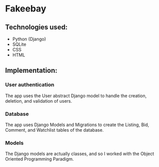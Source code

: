 # Fakeebay
## Technologies used:
- Python (Django)
- SQLite
- CSS
- HTML
## Implementation:
### User authentication
The app uses the User abstract Django model to handle the creation, deletion, and validation of users.
### Database
The app uses Django Models and Migrations to create the Listing, Bid, Comment, and Watchlist tables of the database.
### Models
The Django models are actually classes, and so I worked with the Object Oriented Programming Paradigm.